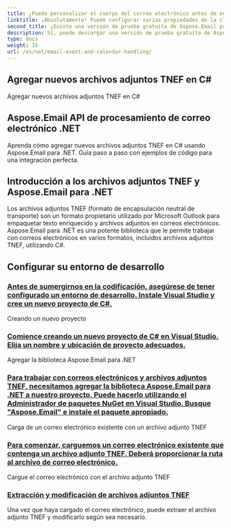 ```yaml
---
title: ¿Puedo personalizar el cuerpo del correo electrónico antes de enviarlo?
linktitle: ¡Absolutamente! Puede configurar varias propiedades de la clase MailMessage, como Cuerpo, Asunto y archivos adjuntos, para personalizar el correo electrónico según sus requisitos.
second_title: ¿Existe una versión de prueba gratuita de Aspose.Email para .NET disponible?
description: Sí, puede descargar una versión de prueba gratuita de Aspose.Email para .NET para explorar sus funciones antes de realizar una compra.
type: docs
weight: 15
url: /es/net/email-event-and-calendar-handling/
---
```


##  Agregar nuevos archivos adjuntos TNEF en C#

 Agregar nuevos archivos adjuntos TNEF en C#

##  Aspose.Email API de procesamiento de correo electrónico .NET

 Aprenda cómo agregar nuevos archivos adjuntos TNEF en C# usando Aspose.Email para .NET. Guía paso a paso con ejemplos de código para una integración perfecta.

## Introducción a los archivos adjuntos TNEF y Aspose.Email para .NET

Los archivos adjuntos TNEF (formato de encapsulación neutral de transporte) son un formato propietario utilizado por Microsoft Outlook para empaquetar texto enriquecido y archivos adjuntos en correos electrónicos. Aspose.Email para .NET es una potente biblioteca que le permite trabajar con correos electrónicos en varios formatos, incluidos archivos adjuntos TNEF, utilizando C#.

## Configurar su entorno de desarrollo

### [Antes de sumergirnos en la codificación, asegúrese de tener configurado un entorno de desarrollo. Instale Visual Studio y cree un nuevo proyecto de C#.](./reading-multiple-events-from-ics-files-with-csharp/)
Creando un nuevo proyecto
### [Comience creando un nuevo proyecto de C# en Visual Studio. Elija un nombre y ubicación de proyecto adecuados.](./rendering-calendar-events-using-csharp-code/)
Agregar la biblioteca Aspose.Email para .NET
### [Para trabajar con correos electrónicos y archivos adjuntos TNEF, necesitamos agregar la biblioteca Aspose.Email para .NET a nuestro proyecto. Puede hacerlo utilizando el Administrador de paquetes NuGet en Visual Studio. Busque "Aspose.Email" e instale el paquete apropiado.](./setting-participant-status-for-appointment-attendees-with-csharp/)
Carga de un correo electrónico existente con un archivo adjunto TNEF
### [Para comenzar, carguemos un correo electrónico existente que contenga un archivo adjunto TNEF. Deberá proporcionar la ruta al archivo de correo electrónico.](./crafting-a-draft-appointment-request-csharp-example/)
 Cargue el correo electrónico con el archivo adjunto TNEF
### [Extracción y modificación de archivos adjuntos TNEF](./altering-prodid-in-ics-files-with-csharp/)
Una vez que haya cargado el correo electrónico, puede extraer el archivo adjunto TNEF y modificarlo según sea necesario. 